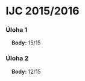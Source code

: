 # IJC 2015/2016
### Úloha 1
&nbsp; &nbsp; **Body:** 15/15
### Úloha 2
&nbsp; &nbsp; **Body:** 12/15
